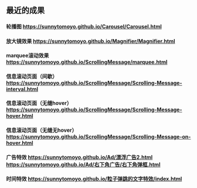 ## 最近的成果
####  轮播图  https://sunnytomoyo.github.io/Carousel/Carousel.html
####  放大镜效果  https://sunnytomoyo.github.io/Magnifier/Magnifier.html
####  marquee滚动效果  https://sunnytomoyo.github.io/ScrollingMessage/marquee.html
####  信息滚动页面（间歇）  https://sunnytomoyo.github.io/ScrollingMessage/Scrolling-Message-interval.html
####  信息滚动页面（无缝hover）  https://sunnytomoyo.github.io/ScrollingMessage/Scrolling-Message-hover.html
####  信息滚动页面（无缝无hover）  https://sunnytomoyo.github.io/ScrollingMessage/Scrolling-Message-on-hover.html
####  广告特效  https://sunnytomoyo.github.io/Ad/漂浮广告2.html  https://sunnytomoyo.github.io/Ad/右下角广告/右下角弹框.html
#### 时间特效 https://sunnytomoyo.github.io/粒子弹跳的文字特效/index.html
